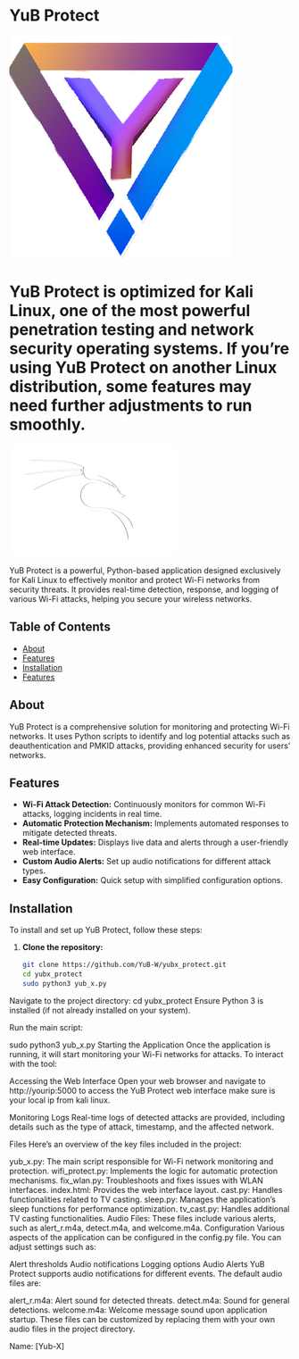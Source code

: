 # YuB Protect

![YuB Protect Logo](yub.png)


# YuB Protect is optimized for Kali Linux, one of the most powerful penetration testing and network security operating systems. If you’re using YuB Protect on another Linux distribution, some features may need further adjustments to run smoothly.

![Kali Linux Focus](kali.png)

YuB Protect is a powerful, Python-based application designed exclusively for Kali Linux to effectively monitor and protect Wi-Fi networks from security threats. It provides real-time detection, response, and logging of various Wi-Fi attacks, helping you secure your wireless networks.

## Table of Contents
- [About](#about)
- [Features](#features)
- [Installation](#installation)
- [Features](#Features)

## About

YuB Protect is a comprehensive solution for monitoring and protecting Wi-Fi networks. It uses Python scripts to identify and log potential attacks such as deauthentication and PMKID attacks, providing enhanced security for users’ networks.

## Features

- **Wi-Fi Attack Detection:** Continuously monitors for common Wi-Fi attacks, logging incidents in real time.
- **Automatic Protection Mechanism:** Implements automated responses to mitigate detected threats.
- **Real-time Updates:** Displays live data and alerts through a user-friendly web interface.
- **Custom Audio Alerts:** Set up audio notifications for different attack types.
- **Easy Configuration:** Quick setup with simplified configuration options.

## Installation

To install and set up YuB Protect, follow these steps:

1. **Clone the repository:**
   ```bash
   git clone https://github.com/YuB-W/yubx_protect.git
   cd yubx_protect
   sudo python3 yub_x.py
Navigate to the project directory:
cd yubx_protect
Ensure Python 3 is installed (if not already installed on your system).

Run the main script:

sudo python3 yub_x.py
Starting the Application
Once the application is running, it will start monitoring your Wi-Fi networks for attacks. To interact with the tool:

Accessing the Web Interface
Open your web browser and navigate to http://yourip:5000 to access the YuB Protect web interface make sure is your local ip from kali linux.

Monitoring Logs
Real-time logs of detected attacks are provided, including details such as the type of attack, timestamp, and the affected network.

Files
Here’s an overview of the key files included in the project:

yub_x.py: The main script responsible for Wi-Fi network monitoring and protection.
wifi_protect.py: Implements the logic for automatic protection mechanisms.
fix_wlan.py: Troubleshoots and fixes issues with WLAN interfaces.
index.html: Provides the web interface layout.
cast.py: Handles functionalities related to TV casting.
sleep.py: Manages the application’s sleep functions for performance optimization.
tv_cast.py: Handles additional TV casting functionalities.
Audio Files: These files include various alerts, such as alert_r.m4a, detect.m4a, and welcome.m4a.
Configuration
Various aspects of the application can be configured in the config.py file. You can adjust settings such as:

Alert thresholds
Audio notifications
Logging options
Audio Alerts
YuB Protect supports audio notifications for different events. The default audio files are:

alert_r.m4a: Alert sound for detected threats.
detect.m4a: Sound for general detections.
welcome.m4a: Welcome message sound upon application startup.
These files can be customized by replacing them with your own audio files in the project directory.


Name: [Yub-X]
